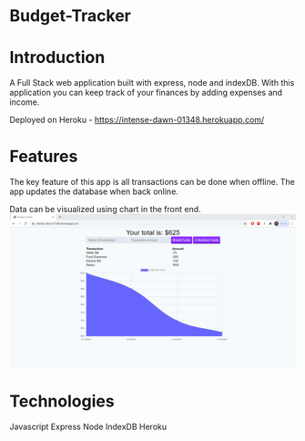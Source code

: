 # Budget-Tracker
# Introduction
A Full Stack web application built with express, node and indexDB. With this application you can keep track of your finances by adding expenses and income.

Deployed on Heroku - https://intense-dawn-01348.herokuapp.com/

# Features
The key feature of this app is all transactions can be done when offline. The app updates the database when back online.

Data can be visualized using chart in the front end.
<img src="public/assets/images/budget.png">

# Technologies
Javascript
Express
Node
IndexDB
Heroku
